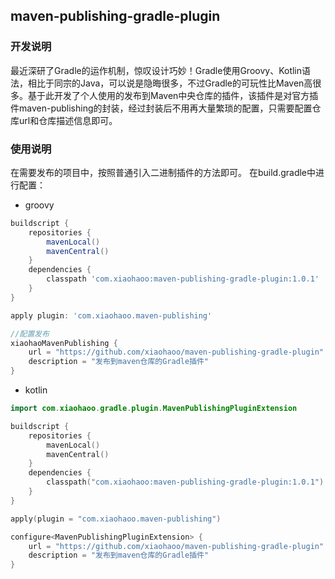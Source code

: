 ## maven-publishing-gradle-plugin

### 开发说明

最近深研了Gradle的运作机制，惊叹设计巧妙！Gradle使用Groovy、Kotlin语法，相比于同宗的Java，可以说是隐晦很多，不过Gradle的可玩性比Maven高很多。基于此开发了个人使用的发布到Maven中央仓库的插件，该插件是对官方插件maven-publishing的封装，经过封装后不用再大量繁琐的配置，只需要配置仓库url和仓库描述信息即可。

### 使用说明

在需要发布的项目中，按照普通引入二进制插件的方法即可。 在build.gradle中进行配置：

- groovy

```groovy
buildscript {
    repositories {
        mavenLocal()
        mavenCentral()
    }
    dependencies {
        classpath 'com.xiaohaoo:maven-publishing-gradle-plugin:1.0.1'
    }
}

apply plugin: 'com.xiaohaoo.maven-publishing'

//配置发布
xiaohaoMavenPublishing {
    url = "https://github.com/xiaohaoo/maven-publishing-gradle-plugin"
    description = "发布到maven仓库的Gradle插件"
}
```

- kotlin

```kotlin
import com.xiaohaoo.gradle.plugin.MavenPublishingPluginExtension

buildscript {
    repositories {
        mavenLocal()
        mavenCentral()
    }
    dependencies {
        classpath("com.xiaohaoo:maven-publishing-gradle-plugin:1.0.1")
    }
}

apply(plugin = "com.xiaohaoo.maven-publishing")

configure<MavenPublishingPluginExtension> {
    url = "https://github.com/xiaohaoo/maven-publishing-gradle-plugin"
    description = "发布到maven仓库的Gradle插件"
}
```
